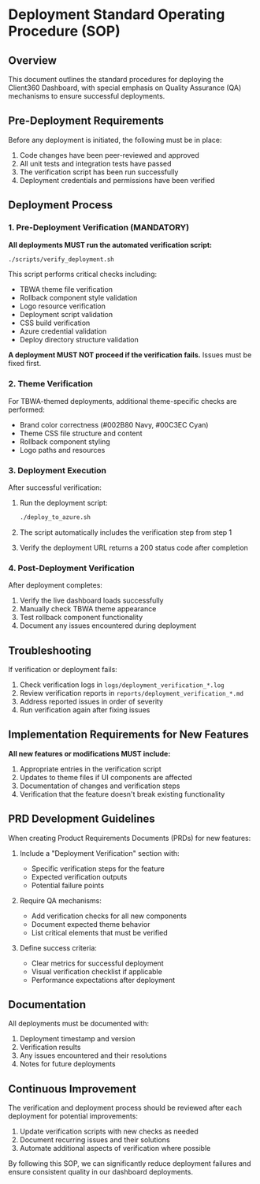 # Deployment Standard Operating Procedure (SOP)

## Overview

This document outlines the standard procedures for deploying the Client360 Dashboard, with special emphasis on Quality Assurance (QA) mechanisms to ensure successful deployments.

## Pre-Deployment Requirements

Before any deployment is initiated, the following must be in place:

1. Code changes have been peer-reviewed and approved
2. All unit tests and integration tests have passed
3. The verification script has been run successfully
4. Deployment credentials and permissions have been verified

## Deployment Process

### 1. Pre-Deployment Verification (MANDATORY)

**All deployments MUST run the automated verification script:**

```bash
./scripts/verify_deployment.sh
```

This script performs critical checks including:

- TBWA theme file verification
- Rollback component style validation
- Logo resource verification
- Deployment script validation
- CSS build verification
- Azure credential validation
- Deploy directory structure validation

**A deployment MUST NOT proceed if the verification fails.** Issues must be fixed first.

### 2. Theme Verification

For TBWA-themed deployments, additional theme-specific checks are performed:

- Brand color correctness (#002B80 Navy, #00C3EC Cyan)
- Theme CSS file structure and content
- Rollback component styling
- Logo paths and resources

### 3. Deployment Execution

After successful verification:

1. Run the deployment script:
   ```bash
   ./deploy_to_azure.sh
   ```

2. The script automatically includes the verification step from step 1

3. Verify the deployment URL returns a 200 status code after completion

### 4. Post-Deployment Verification

After deployment completes:

1. Verify the live dashboard loads successfully
2. Manually check TBWA theme appearance
3. Test rollback component functionality
4. Document any issues encountered during deployment

## Troubleshooting

If verification or deployment fails:

1. Check verification logs in `logs/deployment_verification_*.log`
2. Review verification reports in `reports/deployment_verification_*.md`
3. Address reported issues in order of severity
4. Run verification again after fixing issues

## Implementation Requirements for New Features

**All new features or modifications MUST include:**

1. Appropriate entries in the verification script
2. Updates to theme files if UI components are affected
3. Documentation of changes and verification steps
4. Verification that the feature doesn't break existing functionality

## PRD Development Guidelines

When creating Product Requirements Documents (PRDs) for new features:

1. Include a "Deployment Verification" section with:
   - Specific verification steps for the feature
   - Expected verification outputs
   - Potential failure points

2. Require QA mechanisms:
   - Add verification checks for all new components
   - Document expected theme behavior
   - List critical elements that must be verified

3. Define success criteria:
   - Clear metrics for successful deployment
   - Visual verification checklist if applicable
   - Performance expectations after deployment

## Documentation

All deployments must be documented with:

1. Deployment timestamp and version
2. Verification results
3. Any issues encountered and their resolutions
4. Notes for future deployments

## Continuous Improvement

The verification and deployment process should be reviewed after each deployment for potential improvements:

1. Update verification scripts with new checks as needed
2. Document recurring issues and their solutions
3. Automate additional aspects of verification where possible

By following this SOP, we can significantly reduce deployment failures and ensure consistent quality in our dashboard deployments.
